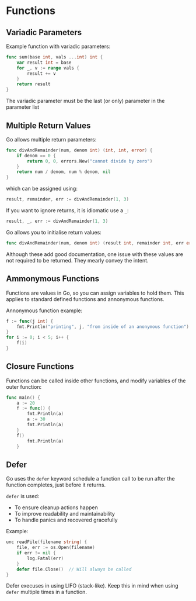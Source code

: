 # Functions

## Variadic Parameters
Example function with variadic parameters: 
```go
func sum(base int, vals ...int) int {
	var result int = base
	for _, v := range vals {
		result += v
	}
	return result
}
```

The variadic parameter must be the last (or only) parameter in the parameter list

## Multiple Return Values
Go allows multiple return parameters:
```go
func divAndRemainder(num, denom int) (int, int, error) {
    if denom == 0 {
        return 0, 0, errors.New("cannot divide by zero")
    }
    return num / denom, num % denom, nil
}
```
which can be assigned using:
```go
result, remainder, err := divAndRemainder(1, 3)
```
If you want to ignore returns, it is idiomatic use a `_`:
```go
result, _, err := divAndRemainder(1, 3)
```

Go allows you to initialise return values:
```go
func divAndRemainder(num, denom int) (result int, remainder int, err error)
```
Although these add good documentation, one issue with these values are not required to be returned. They mearly convey the intent.

## Ammonymous Functions
Functions are values in Go, so you can assign variables to hold them. This applies to standard defined functions and annonymous functions.

Annonymous function example:
```go
f := func(j int) {
    fmt.Println("printing", j, "from inside of an anonymous function")
}
for i := 0; i < 5; i++ {
    f(i)
}
```

## Closure Functions
Functions can be called inside other functions, and modify variables of the outer function:
```go
func main() {
    a := 20
    f := func() {
        fmt.Println(a)
        a := 30
        fmt.Println(a)
    }
    f()
        fmt.Println(a)
    }
```

## Defer
Go uses the `defer` keyword schedule a function call to be run after the function completes, just before it returns.

`defer` is used:
* To ensure cleanup actions happen
* To improve readability and maintainability
* To handle panics and recovered gracefully

Example:
```go
unc readFile(filename string) {
    file, err := os.Open(filename)
    if err != nil {
        log.Fatal(err)
    }
    defer file.Close()  // Will always be called
}
```

Defer execuses in using LIFO (stack-like). Keep this in mind when using `defer` multiple times in a function.

